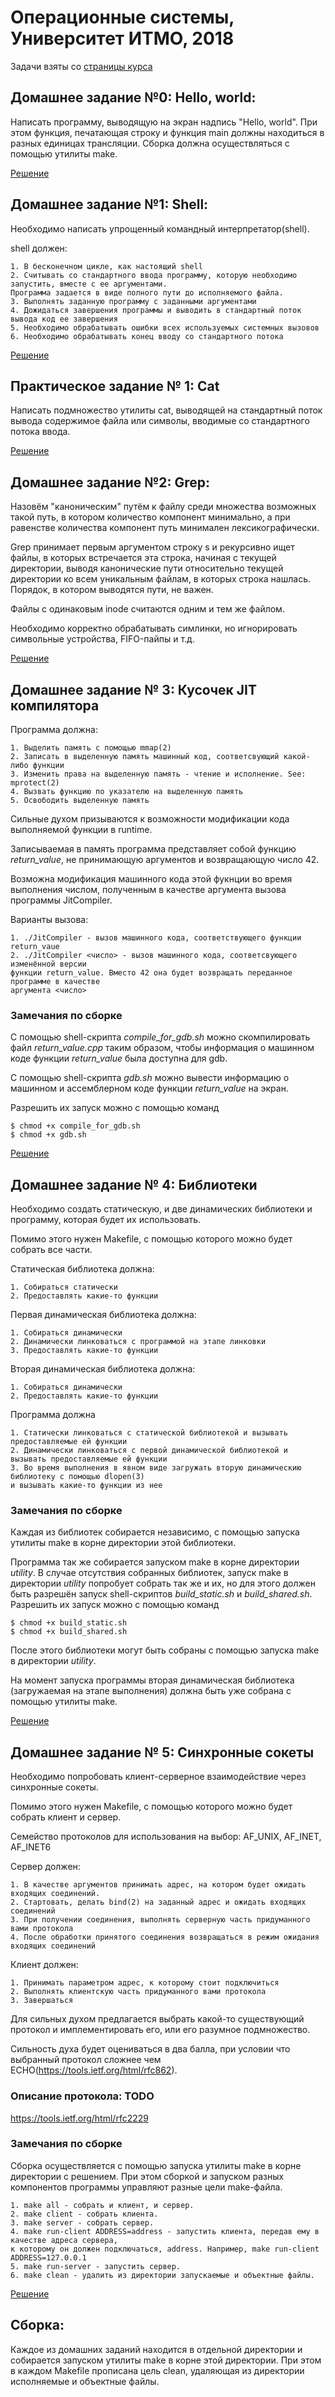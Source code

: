 # Операционные системы, Университет ИТМО, 2018

Задачи взяты со [страницы курса](http://neerc.ifmo.ru/~os/hw.html)

## Домашнее задание №0: Hello, world:

Написать программу, выводящую на экран надпись "Hello, world". При этом функция, печатающая строку и функция main должны
находиться в разных единицах трансляции. Сборка должна осуществляться с помощью утилиты make.

[Решение](HelloWorld/)

## Домашнее задание №1: Shell:

Необходимо написать упрощенный командный интерпретатор(shell).

shell должен:

    1. В бесконечном цикле, как настоящий shell
    2. Считывать со стандартного ввода программу, которую необходимо запустить, вместе с ее аргументами. 
    Программа задается в виде полного пути до исполняемого файла.
    3. Выполнять заданную программу с заданными аргументами
    4. Дожидаться завершения программы и выводить в стандартный поток вывода код ее завершения
    5. Необходимо обрабатывать ошибки всех используемых системных вызовов
    6. Необходимо обрабатывать конец вводу со стандартного потока

[Решение](Shell/)

## Практическое задание № 1: Cat

Написать подмножество утилиты cat, выводящей на стандартный поток вывода содержимое файла или символы, вводимые со стандартного потока ввода.

[Решение](Cat/)

## Домашнее задание №2: Grep:

Назовём "каноническим" путём к файлу среди множества возможных такой путь, в котором количество компонент минимально, а при равенстве количества компонент путь минимален лексикографически.

Grep принимает первым аргументом строку s и рекурсивно ищет файлы, в которых встречается эта строка, начиная с текущей директории, выводя канонические пути относительно текущей директории ко всем уникальным файлам, в которых строка нашлась. Порядок, в котором выводятся пути, не важен.

Файлы с одинаковым inode считаются одним и тем же файлом.

Необходимо корректно обрабатывать симлинки, но игнорировать символьные устройства, FIFO-пайпы и т.д.

[Решение](Grep/)

## Домашнее задание № 3: Кусочек JIT компилятора

Программа должна:

    1. Выделить память с помощью mmap(2)
    2. Записать в выделенную память машинный код, соответсвующий какой-либо функции
    3. Изменить права на выделенную память - чтение и исполнение. See: mprotect(2)
    4. Вызвать функцию по указателю на выделенную память
    5. Освободить выделенную память
    
Сильные духом призываются к возможности модификации кода выполняемой функции в runtime.

Записываемая в память программа представляет собой функцию *return_value*, не принимающую аргументов и возвращающую число 42.

Возможна модификация машинного кода этой фукнции во время выполнения числом, полученным в качестве аргумента вызова программы JitCompiler.

Варианты вызова:

    1. ./JitCompiler - вызов машинного кода, соответствующего функции return_vaue
    2. ./JitCompiler <число> - вызов машинного кода, соответсвующего изменённой версии 
    функции return_value. Вместо 42 она будет возвращать переданное программе в качестве 
    аргумента <число>

### Замечания по сборке
С помощью shell-скрипта *compile_for_gdb.sh* можно скомпилировать файл *return_value.cpp* таким образом, чтобы информация о машинном коде функции *return_value* была доступна для gdb.

С помощью shell-скрипта *gdb.sh* можно вывести информацию о машинном и ассемблерном коде функции *return_value* на экран.

Разрешить их запуск можно с помощью команд

    $ chmod +x compile_for_gdb.sh
    $ chmod +x gdb.sh

[Решение](JitCompiler/)

## Домашнее задание № 4: Библиотеки
Необходимо создать статическую, и две динамических библиотеки и программу, которая будет их использовать.

Помимо этого нужен Makefile, с помощью которого можно будет собрать все части.

Статическая библиотека должна:

    1. Собираться статически
    2. Предоставлять какие-то функции

Первая динамическая библиотека должна:

    1. Собираться динамически
    2. Динамически линковаться с программой на этапе линковки
    3. Предоставлять какие-то функции

Вторая динамическая библиотека должна:

    1. Собираться динамически
    2. Предоставлять какие-то функции

Программа должна

    1. Статически линковаться с статической библиотекой и вызывать предоставляемые ей функции
    2. Динамически линковаться с первой динамической библиотекой и вызывать предоставляемые ей функции
    3. Во время выполнения в явном виде загружать вторую динамическию библиотеку с помощью dlopen(3) 
    и вызывать какие-то функции из нее

### Замечания по сборке
Каждая из библиотек собирается независимо, с помощью запуска утилиты make в корне директории этой библиотеки.

Программа так же собирается запуском make в корне директории *utility*. В случае отсутствия собранных библиотек, запуск make в директории *utility* попробует собрать так же и их, но для этого должен быть разрешён запуск shell-скриптов *build_static.sh* и *build_shared.sh*. Разрешить их запуск можно с помощью команд

    $ chmod +x build_static.sh
    $ chmod +x build_shared.sh

После этого библиотеки могут быть собраны с помощью запуска make в директории *utility*. 

На момент запуска программы вторая динамическая библиотека (загружаемая на этапе выполнения) должна быть уже собрана с помощью утилиты make.

[Решение](Libs/)

## Домашнее задание № 5: Синхронные сокеты
Необходимо попробовать клиент-серверное взаимодействие через синхронные сокеты.

Помимо этого нужен Makefile, с помощью которого можно будет собрать клиент и сервер.

Семейство протоколов для использования на выбор: AF_UNIX, AF_INET, AF_INET6

Сервер должен:

    1. В качестве аргументов принимать адрес, на котором будет ожидать входящих соединений.
    2. Стартовать, делать bind(2) на заданный адрес и ожидать входящих соединений
    3. При получении соединения, выполнять серверную часть придуманного вами протокола
    4. После обработки принятого соединения возвращаться в режим ожидания входящих соединений

Клиент должен:

    1. Принимать параметром адрес, к которому стоит подключиться
    2. Выполнять клиентскую часть придуманного вами протокола
    3. Завершаться

Для сильных духом предлагается выбрать какой-то существующий протокол и имплементировать его, или его разумное подмножество.

Сильность духа будет оцениваться в два балла, при условии что выбранный протокол сложнее чем ECHO(https://tools.ietf.org/html/rfc862).

### Описание протокола: TODO

https://tools.ietf.org/html/rfc2229

### Замечания по сборке
Сборка осуществляется с помощью запуска утилиты make в корне директории с решением. При этом сборкой и запуском разных компонентов программы управляют разные цели make-файла.

    1. make all - собрать и клиент, и сервер.
    2. make client - собрать клиента.
    3. make server - собрать сервер.
    4. make run-client ADDRESS=address - запустить клиента, передав ему в качестве адреса сервера, 
    к которому он должен подключаться, address. Например, make run-client ADDRESS=127.0.0.1
    5. make run-server - запустить сервер.
    6. make clean - удалить из директории запускаемые и объектные файлы.

[Решение](Client-server/)

## Сборка:

Каждое из домашних заданий находится в отдельной директории и собирается запуском утилиты make в корне этой директории. При этом в каждом Makefile прописана цель clean, удаляющая из директории исполняемые и объектные файлы.
